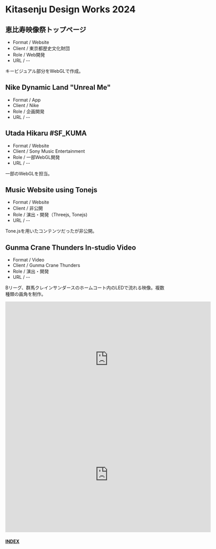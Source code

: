 
# Kitasenju Design Works 2024

## 恵比寿映像祭トップページ

* Format / Website
* Client / 東京都歴史文化財団
* Role / Web開発
* URL / --

キービジュアル部分をWebGLで作成。

## Nike Dynamic Land "Unreal Me"

* Format / App
* Client / Nike
* Role / 企画開発
* URL / --


## Utada Hikaru #SF_KUMA

* Format / Website
* Client / Sony Music Entertainment
* Role / 一部WebGL開発
* URL / --

一部のWebGLを担当。

## Music Website using Tonejs

* Format / Website
* Client / 非公開
* Role / 演出・開発（Threejs, Tonejs)
* URL / --

Tone.jsを用いたコンテンツだったが非公開。

## Gunma Crane Thunders In-studio Video

* Format / Video
* Client / Gunma Crane Thunders
* Role / 演出・開発
* URL / --

Bリーグ、群馬クレインサンダースのホームコート内のLEDで流れる映像。複数種類の画角を制作。

<div class="videoB">
<iframe title="vimeo-player" src="https://player.vimeo.com/video/1025713822?h=3e3f0e4a6a" width="640" height="360" frameborder="0"    allowfullscreen></iframe>
</div>
<div class="videoB">
<iframe title="vimeo-player" src="https://player.vimeo.com/video/1025713822?h=3e3f0e4a6a" width="640" height="360" frameborder="0"    allowfullscreen></iframe>
</div>


#### [INDEX](https://kitasenjudesign.github.io/work/)

